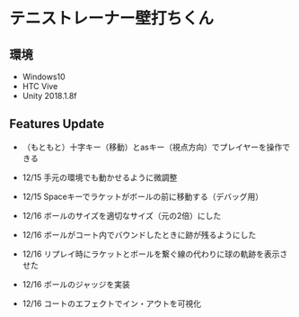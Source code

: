 # テニストレーナー壁打ちくん

## 環境
- Windows10
- HTC Vive
- Unity 2018.1.8f

## Features Update
- （もともと）十字キー（移動）とasキー（視点方向）でプレイヤーを操作できる

- 12/15 手元の環境でも動かせるように微調整
- 12/15 Spaceキーでラケットがボールの前に移動する（デバッグ用）
- 12/16 ボールのサイズを適切なサイズ（元の2倍）にした
- 12/16 ボールがコート内でバウンドしたときに跡が残るようにした
- 12/16 リプレイ時にラケットとボールを繋ぐ線の代わりに球の軌跡を表示させた
- 12/16 ボールのジャッジを実装
- 12/16 コートのエフェクトでイン・アウトを可視化